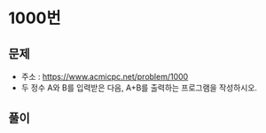 # 1000번
## 문제
- 주소 : https://www.acmicpc.net/problem/1000
- 두 정수 A와 B를 입력받은 다음, A+B를 출력하는 프로그램을 작성하시오.
## 풀이
